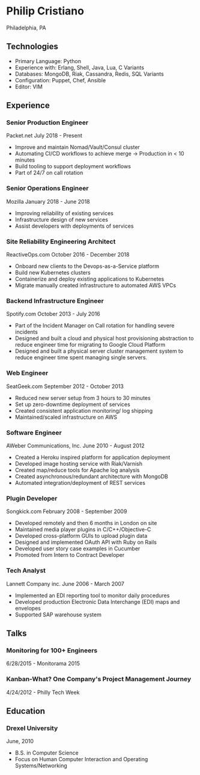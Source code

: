 # Philip Cristiano

Philadelphia, PA

## Technologies

* Primary Language: Python
* Experience with: Erlang, Shell, Java, Lua, C Variants
* Databases: MongoDB, Riak, Cassandra, Redis, SQL Variants
* Configuration: Puppet, Chef, Ansible
* Editor: VIM

## Experience

### Senior Production Engineer
Packet.net
July 2018 - Present

* Improve and maintain Nomad/Vault/Consul cluster
* Automating CI/CD workflows to achieve merge -> Production in < 10 minutes
* Build tooling to support deployment workflows
* Part of 24/7 on call rotation

### Senior Operations Engineer
Mozilla
January 2018 - June 2018

* Improving reliability of existing services
* Infrastructure design of new services
* Assist developers with deployments of services

### Site Reliability Engineering Architect
ReactiveOps.com
October 2016 - December 2018

* Onboard new clients to the Devops-as-a-Service platform
* Build new Kubernetes clusters
* Containerize and deploy existing applications to Kubernetes
* Migrate manually created infrastructure to automated AWS VPCs

### Backend Infrastructure Engineer
Spotify.com
October 2013 - July 2016

* Part of the Incident Manager on Call rotation for handling severe incidents
* Designed and built a cloud and physical host provisioning abstraction to
  reduce engineer time for migrating to Google Cloud Platform
* Designed and built a physical server cluster management system to reduce
  engineer time spent managing single servers.


### Web Engineer
SeatGeek.com
September 2012 - October 2013

* Reduced new server setup from 3 hours to 30 minutes
* Set up zero-downtime deployment of services
* Created consistent application monitoring/ log shipping
* Maintained/scaled infrastructure on AWS

### Software Engineer
AWeber Communications, Inc.
June 2010 - August 2012

* Created a Heroku inspired platform for application deployment
* Developed image hosting service with Riak/Varnish
* Created map/reduce tools for Apache log analysis
* Created asynchronous/redundant architecture with MongoDB
* Automated integration/deployment of REST services


### Plugin Developer
Songkick.com February 2008 - September 2009

* Developed remotely and then 6 months in London on site
* Maintained media player plugins in C/C++/Objective-C
* Developed cross-platform GUIs to upload plugin data
* Designed and implemented OAuth API with Ruby on Rails
* Developed user story case examples in Cucumber
* Promoted from Intern to Contract Developer


### Tech Analyst
Lannett Company inc.
June 2006 - March 2007

* Implemented an EDI reporting tool to monitor daily procedures
* Developed production Electronic Data Interchange (EDI) maps and envelopes
* Supported SAP warehouse system

## Talks

### Monitoring for 100+ Engineers
6/28/2015 - Monitorama 2015

### Kanban-What? One Company's Project Management Journey
4/24/2012 - Philly Tech Week

## Education

### Drexel University
June, 2010

* B.S. in Computer Science
* Focus on Human Computer Interaction and Operating Systems/Networking
